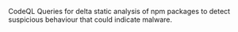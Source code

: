 CodeQL Queries for delta static analysis of npm packages to detect suspicious behaviour that could indicate malware.
